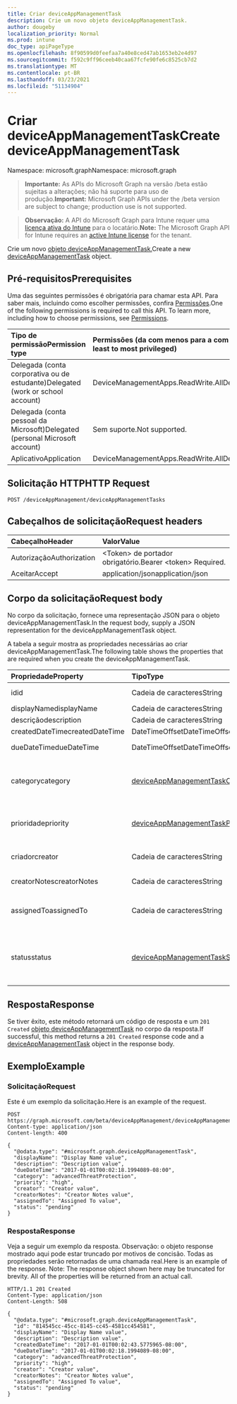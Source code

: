 ```yaml
---
title: Criar deviceAppManagementTask
description: Crie um novo objeto deviceAppManagementTask.
author: dougeby
localization_priority: Normal
ms.prod: intune
doc_type: apiPageType
ms.openlocfilehash: 8f90599d0feefaa7a40e8ced47ab1653eb2e4d97
ms.sourcegitcommit: f592c9ff96ceeb40caa67fcfe90fe6c8525cb7d2
ms.translationtype: MT
ms.contentlocale: pt-BR
ms.lasthandoff: 03/23/2021
ms.locfileid: "51134904"
---
```

# <a name="create-deviceappmanagementtask"></a><span data-ttu-id="9f56b-103">Criar deviceAppManagementTask</span><span class="sxs-lookup"><span data-stu-id="9f56b-103">Create deviceAppManagementTask</span></span>

<span data-ttu-id="9f56b-104">Namespace: microsoft.graph</span><span class="sxs-lookup"><span data-stu-id="9f56b-104">Namespace: microsoft.graph</span></span>

> <span data-ttu-id="9f56b-105">**Importante:** As APIs do Microsoft Graph na versão /beta estão sujeitas a alterações; não há suporte para uso de produção.</span><span class="sxs-lookup"><span data-stu-id="9f56b-105">**Important:** Microsoft Graph APIs under the /beta version are subject to change; production use is not supported.</span></span>

> <span data-ttu-id="9f56b-106">**Observação:** A API do Microsoft Graph para Intune requer uma [licença ativa do Intune](https://go.microsoft.com/fwlink/?linkid=839381) para o locatário.</span><span class="sxs-lookup"><span data-stu-id="9f56b-106">**Note:** The Microsoft Graph API for Intune requires an [active Intune license](https://go.microsoft.com/fwlink/?linkid=839381) for the tenant.</span></span>

<span data-ttu-id="9f56b-107">Crie um novo [objeto deviceAppManagementTask.](../resources/intune-partnerintegration-deviceappmanagementtask.md)</span><span class="sxs-lookup"><span data-stu-id="9f56b-107">Create a new [deviceAppManagementTask](../resources/intune-partnerintegration-deviceappmanagementtask.md) object.</span></span>

## <a name="prerequisites"></a><span data-ttu-id="9f56b-108">Pré-requisitos</span><span class="sxs-lookup"><span data-stu-id="9f56b-108">Prerequisites</span></span>
<span data-ttu-id="9f56b-p101">Uma das seguintes permissões é obrigatória para chamar esta API. Para saber mais, incluindo como escolher permissões, confira [Permissões](/graph/permissions-reference).</span><span class="sxs-lookup"><span data-stu-id="9f56b-p101">One of the following permissions is required to call this API. To learn more, including how to choose permissions, see [Permissions](/graph/permissions-reference).</span></span>

|<span data-ttu-id="9f56b-111">Tipo de permissão</span><span class="sxs-lookup"><span data-stu-id="9f56b-111">Permission type</span></span>|<span data-ttu-id="9f56b-112">Permissões (da com menos para a com mais privilégios)</span><span class="sxs-lookup"><span data-stu-id="9f56b-112">Permissions (from least to most privileged)</span></span>|
|:---|:---|
|<span data-ttu-id="9f56b-113">Delegada (conta corporativa ou de estudante)</span><span class="sxs-lookup"><span data-stu-id="9f56b-113">Delegated (work or school account)</span></span>|<span data-ttu-id="9f56b-114">DeviceManagementApps.ReadWrite.All</span><span class="sxs-lookup"><span data-stu-id="9f56b-114">DeviceManagementApps.ReadWrite.All</span></span>|
|<span data-ttu-id="9f56b-115">Delegada (conta pessoal da Microsoft)</span><span class="sxs-lookup"><span data-stu-id="9f56b-115">Delegated (personal Microsoft account)</span></span>|<span data-ttu-id="9f56b-116">Sem suporte.</span><span class="sxs-lookup"><span data-stu-id="9f56b-116">Not supported.</span></span>|
|<span data-ttu-id="9f56b-117">Aplicativo</span><span class="sxs-lookup"><span data-stu-id="9f56b-117">Application</span></span>|<span data-ttu-id="9f56b-118">DeviceManagementApps.ReadWrite.All</span><span class="sxs-lookup"><span data-stu-id="9f56b-118">DeviceManagementApps.ReadWrite.All</span></span>|

## <a name="http-request"></a><span data-ttu-id="9f56b-119">Solicitação HTTP</span><span class="sxs-lookup"><span data-stu-id="9f56b-119">HTTP Request</span></span>
<!-- {
  "blockType": "ignored"
}
-->
``` http
POST /deviceAppManagement/deviceAppManagementTasks
```

## <a name="request-headers"></a><span data-ttu-id="9f56b-120">Cabeçalhos de solicitação</span><span class="sxs-lookup"><span data-stu-id="9f56b-120">Request headers</span></span>
|<span data-ttu-id="9f56b-121">Cabeçalho</span><span class="sxs-lookup"><span data-stu-id="9f56b-121">Header</span></span>|<span data-ttu-id="9f56b-122">Valor</span><span class="sxs-lookup"><span data-stu-id="9f56b-122">Value</span></span>|
|:---|:---|
|<span data-ttu-id="9f56b-123">Autorização</span><span class="sxs-lookup"><span data-stu-id="9f56b-123">Authorization</span></span>|<span data-ttu-id="9f56b-124">&lt;Token&gt; de portador obrigatório.</span><span class="sxs-lookup"><span data-stu-id="9f56b-124">Bearer &lt;token&gt; Required.</span></span>|
|<span data-ttu-id="9f56b-125">Aceitar</span><span class="sxs-lookup"><span data-stu-id="9f56b-125">Accept</span></span>|<span data-ttu-id="9f56b-126">application/json</span><span class="sxs-lookup"><span data-stu-id="9f56b-126">application/json</span></span>|

## <a name="request-body"></a><span data-ttu-id="9f56b-127">Corpo da solicitação</span><span class="sxs-lookup"><span data-stu-id="9f56b-127">Request body</span></span>
<span data-ttu-id="9f56b-128">No corpo da solicitação, fornece uma representação JSON para o objeto deviceAppManagementTask.</span><span class="sxs-lookup"><span data-stu-id="9f56b-128">In the request body, supply a JSON representation for the deviceAppManagementTask object.</span></span>

<span data-ttu-id="9f56b-129">A tabela a seguir mostra as propriedades necessárias ao criar deviceAppManagementTask.</span><span class="sxs-lookup"><span data-stu-id="9f56b-129">The following table shows the properties that are required when you create the deviceAppManagementTask.</span></span>

|<span data-ttu-id="9f56b-130">Propriedade</span><span class="sxs-lookup"><span data-stu-id="9f56b-130">Property</span></span>|<span data-ttu-id="9f56b-131">Tipo</span><span class="sxs-lookup"><span data-stu-id="9f56b-131">Type</span></span>|<span data-ttu-id="9f56b-132">Descrição</span><span class="sxs-lookup"><span data-stu-id="9f56b-132">Description</span></span>|
|:---|:---|:---|
|<span data-ttu-id="9f56b-133">id</span><span class="sxs-lookup"><span data-stu-id="9f56b-133">id</span></span>|<span data-ttu-id="9f56b-134">Cadeia de caracteres</span><span class="sxs-lookup"><span data-stu-id="9f56b-134">String</span></span>|<span data-ttu-id="9f56b-135">A chave da entidade.</span><span class="sxs-lookup"><span data-stu-id="9f56b-135">The entity key.</span></span>|
|<span data-ttu-id="9f56b-136">displayName</span><span class="sxs-lookup"><span data-stu-id="9f56b-136">displayName</span></span>|<span data-ttu-id="9f56b-137">Cadeia de caracteres</span><span class="sxs-lookup"><span data-stu-id="9f56b-137">String</span></span>|<span data-ttu-id="9f56b-138">O nome.</span><span class="sxs-lookup"><span data-stu-id="9f56b-138">The name.</span></span>|
|<span data-ttu-id="9f56b-139">descrição</span><span class="sxs-lookup"><span data-stu-id="9f56b-139">description</span></span>|<span data-ttu-id="9f56b-140">Cadeia de caracteres</span><span class="sxs-lookup"><span data-stu-id="9f56b-140">String</span></span>|<span data-ttu-id="9f56b-141">A descrição.</span><span class="sxs-lookup"><span data-stu-id="9f56b-141">The description.</span></span>|
|<span data-ttu-id="9f56b-142">createdDateTime</span><span class="sxs-lookup"><span data-stu-id="9f56b-142">createdDateTime</span></span>|<span data-ttu-id="9f56b-143">DateTimeOffset</span><span class="sxs-lookup"><span data-stu-id="9f56b-143">DateTimeOffset</span></span>|<span data-ttu-id="9f56b-144">A data criada.</span><span class="sxs-lookup"><span data-stu-id="9f56b-144">The created date.</span></span>|
|<span data-ttu-id="9f56b-145">dueDateTime</span><span class="sxs-lookup"><span data-stu-id="9f56b-145">dueDateTime</span></span>|<span data-ttu-id="9f56b-146">DateTimeOffset</span><span class="sxs-lookup"><span data-stu-id="9f56b-146">DateTimeOffset</span></span>|<span data-ttu-id="9f56b-147">A data de vencimento.</span><span class="sxs-lookup"><span data-stu-id="9f56b-147">The due date.</span></span>|
|<span data-ttu-id="9f56b-148">category</span><span class="sxs-lookup"><span data-stu-id="9f56b-148">category</span></span>|[<span data-ttu-id="9f56b-149">deviceAppManagementTaskCategory</span><span class="sxs-lookup"><span data-stu-id="9f56b-149">deviceAppManagementTaskCategory</span></span>](../resources/intune-partnerintegration-deviceappmanagementtaskcategory.md)|<span data-ttu-id="9f56b-150">A categoria.</span><span class="sxs-lookup"><span data-stu-id="9f56b-150">The category.</span></span> <span data-ttu-id="9f56b-151">Os valores possíveis são: `unknown` e `advancedThreatProtection`.</span><span class="sxs-lookup"><span data-stu-id="9f56b-151">Possible values are: `unknown`, `advancedThreatProtection`.</span></span>|
|<span data-ttu-id="9f56b-152">prioridade</span><span class="sxs-lookup"><span data-stu-id="9f56b-152">priority</span></span>|[<span data-ttu-id="9f56b-153">deviceAppManagementTaskPriority</span><span class="sxs-lookup"><span data-stu-id="9f56b-153">deviceAppManagementTaskPriority</span></span>](../resources/intune-partnerintegration-deviceappmanagementtaskpriority.md)|<span data-ttu-id="9f56b-154">A prioridade.</span><span class="sxs-lookup"><span data-stu-id="9f56b-154">The priority.</span></span> <span data-ttu-id="9f56b-155">Os valores possíveis são: `none`, `high`, `low`.</span><span class="sxs-lookup"><span data-stu-id="9f56b-155">Possible values are: `none`, `high`, `low`.</span></span>|
|<span data-ttu-id="9f56b-156">criador</span><span class="sxs-lookup"><span data-stu-id="9f56b-156">creator</span></span>|<span data-ttu-id="9f56b-157">Cadeia de caracteres</span><span class="sxs-lookup"><span data-stu-id="9f56b-157">String</span></span>|<span data-ttu-id="9f56b-158">O endereço de email do criador.</span><span class="sxs-lookup"><span data-stu-id="9f56b-158">The email address of the creator.</span></span>|
|<span data-ttu-id="9f56b-159">creatorNotes</span><span class="sxs-lookup"><span data-stu-id="9f56b-159">creatorNotes</span></span>|<span data-ttu-id="9f56b-160">Cadeia de caracteres</span><span class="sxs-lookup"><span data-stu-id="9f56b-160">String</span></span>|<span data-ttu-id="9f56b-161">Observações do criador.</span><span class="sxs-lookup"><span data-stu-id="9f56b-161">Notes from the creator.</span></span>|
|<span data-ttu-id="9f56b-162">assignedTo</span><span class="sxs-lookup"><span data-stu-id="9f56b-162">assignedTo</span></span>|<span data-ttu-id="9f56b-163">Cadeia de caracteres</span><span class="sxs-lookup"><span data-stu-id="9f56b-163">String</span></span>|<span data-ttu-id="9f56b-164">O nome ou o email do administrador ao que essa tarefa é atribuída.</span><span class="sxs-lookup"><span data-stu-id="9f56b-164">The name or email of the admin this task is assigned to.</span></span>|
|<span data-ttu-id="9f56b-165">status</span><span class="sxs-lookup"><span data-stu-id="9f56b-165">status</span></span>|[<span data-ttu-id="9f56b-166">deviceAppManagementTaskStatus</span><span class="sxs-lookup"><span data-stu-id="9f56b-166">deviceAppManagementTaskStatus</span></span>](../resources/intune-partnerintegration-deviceappmanagementtaskstatus.md)|<span data-ttu-id="9f56b-167">O status.</span><span class="sxs-lookup"><span data-stu-id="9f56b-167">The status.</span></span> <span data-ttu-id="9f56b-168">Os valores possíveis são: `unknown`, `pending`, `active`, `completed`, `rejected`.</span><span class="sxs-lookup"><span data-stu-id="9f56b-168">Possible values are: `unknown`, `pending`, `active`, `completed`, `rejected`.</span></span>|



## <a name="response"></a><span data-ttu-id="9f56b-169">Resposta</span><span class="sxs-lookup"><span data-stu-id="9f56b-169">Response</span></span>
<span data-ttu-id="9f56b-170">Se tiver êxito, este método retornará um código de resposta e um `201 Created` [objeto deviceAppManagementTask](../resources/intune-partnerintegration-deviceappmanagementtask.md) no corpo da resposta.</span><span class="sxs-lookup"><span data-stu-id="9f56b-170">If successful, this method returns a `201 Created` response code and a [deviceAppManagementTask](../resources/intune-partnerintegration-deviceappmanagementtask.md) object in the response body.</span></span>

## <a name="example"></a><span data-ttu-id="9f56b-171">Exemplo</span><span class="sxs-lookup"><span data-stu-id="9f56b-171">Example</span></span>

### <a name="request"></a><span data-ttu-id="9f56b-172">Solicitação</span><span class="sxs-lookup"><span data-stu-id="9f56b-172">Request</span></span>
<span data-ttu-id="9f56b-173">Este é um exemplo da solicitação.</span><span class="sxs-lookup"><span data-stu-id="9f56b-173">Here is an example of the request.</span></span>
``` http
POST https://graph.microsoft.com/beta/deviceAppManagement/deviceAppManagementTasks
Content-type: application/json
Content-length: 400

{
  "@odata.type": "#microsoft.graph.deviceAppManagementTask",
  "displayName": "Display Name value",
  "description": "Description value",
  "dueDateTime": "2017-01-01T00:02:18.1994089-08:00",
  "category": "advancedThreatProtection",
  "priority": "high",
  "creator": "Creator value",
  "creatorNotes": "Creator Notes value",
  "assignedTo": "Assigned To value",
  "status": "pending"
}
```

### <a name="response"></a><span data-ttu-id="9f56b-174">Resposta</span><span class="sxs-lookup"><span data-stu-id="9f56b-174">Response</span></span>
<span data-ttu-id="9f56b-p105">Veja a seguir um exemplo da resposta. Observação: o objeto response mostrado aqui pode estar truncado por motivos de concisão. Todas as propriedades serão retornadas de uma chamada real.</span><span class="sxs-lookup"><span data-stu-id="9f56b-p105">Here is an example of the response. Note: The response object shown here may be truncated for brevity. All of the properties will be returned from an actual call.</span></span>
``` http
HTTP/1.1 201 Created
Content-Type: application/json
Content-Length: 508

{
  "@odata.type": "#microsoft.graph.deviceAppManagementTask",
  "id": "814545cc-45cc-8145-cc45-4581cc454581",
  "displayName": "Display Name value",
  "description": "Description value",
  "createdDateTime": "2017-01-01T00:02:43.5775965-08:00",
  "dueDateTime": "2017-01-01T00:02:18.1994089-08:00",
  "category": "advancedThreatProtection",
  "priority": "high",
  "creator": "Creator value",
  "creatorNotes": "Creator Notes value",
  "assignedTo": "Assigned To value",
  "status": "pending"
}
```




